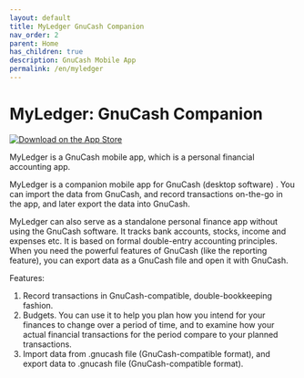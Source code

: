 ```yaml
---
layout: default
title: MyLedger GnuCash Companion
nav_order: 2
parent: Home
has_children: true
description: GnuCash Mobile App
permalink: /en/myledger
---
```


# MyLedger: GnuCash Companion
    
[![Download on the App Store](https://toolbox.marketingtools.apple.com/api/v2/badges/download-on-the-app-store/black/en-us?releaseDate=1754870400 "Download on the App Store")](https://apps.apple.com/us/app/gnucash-helper-manage-money/id6738621485?itscg=30200&itsct=apps_box_badge&mttnsubad=6738621485)

MyLedger is a GnuCash mobile app, which is a personal financial accounting app.
			
MyLedger is a companion mobile app for GnuCash (desktop software) . You can import the data from GnuCash, and record transactions on-the-go in the app, and later export the data into GnuCash.
			
MyLedger can also serve as a standalone personal finance app without using the GnuCash software. It tracks bank accounts, stocks, income and expenses etc. It is based on formal double-entry accounting principles. When you need the powerful features of GnuCash (like the reporting feature), you can export data as a GnuCash file and open it with GnuCash.

Features:
1. Record transactions in GnuCash-compatible, double-bookkeeping fashion.
2. Budgets. You can use it to help you plan how you intend for your finances to change over a period of time, and to examine how your actual financial transactions for the period compare to your planned transactions.
3. Import data from .gnucash file (GnuCash-compatible format), and export data to .gnucash file (GnuCash-compatible format).
